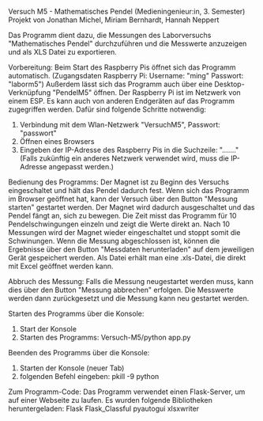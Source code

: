 Versuch M5 - Mathematisches Pendel (Medieningenieur:in, 3. Semester)
Projekt von Jonathan Michel, Miriam Bernhardt, Hannah Neppert

Das Programm dient dazu, die Messungen des Laborversuchs "Mathematisches Pendel" durchzuführen und die Messwerte anzuzeigen und als XLS Datei zu exportieren.

Vorbereitung:
Beim Start des Raspberry Pis öffnet sich das Programm automatisch. (Zugangsdaten Raspberry Pi: Username: "ming" Passwort: "laborm5")
Außerdem lässt sich das Programm auch über eine Desktop-Verknüpfung "PendelM5" öffnen.
Der Raspberry Pi ist im Netzwerk von einem ESP.
Es kann auch von anderen Endgeräten auf das Programm zugegriffen werden. Dafür sind folgende Schritte notwendig:
1. Verbindung mit dem Wlan-Netzwerk "VersuchM5", Passwort: "passwort"
2. Öffnen eines Browsers
3. Eingeben der IP-Adresse des Raspberry Pis in die Suchzeile: "......." (Falls zukünftig ein anderes Netzwerk verwendet wird, muss die IP-Adresse angepasst werden.)


Bedienung des Programms:
Der Magnet ist zu Beginn des Versuchs eingeschaltet und hält das Pendel dadurch fest.
Wenn sich das Programm im Browser geöffnet hat, kann der Versuch über den Button "Messung starten" gestartet werden.
Der Magnet wird dadurch ausgeschaltet und das Pendel fängt an, sich zu bewegen. 
Die Zeit misst das Programm für 10 Pendelschwingungen einzeln und zeigt die Werte direkt an.
Nach 10 Messungen wird der Magnet wieder eingeschaltet und stoppt somit die Schwinungen.
Wenn die Messung abgeschlossen ist, können die Ergebnisse über den Button "Messdaten herunterladen" auf dem jeweiligen Gerät gespeichert werden.
Als Datei erhält man eine .xls-Datei, die direkt mit Excel geöffnet werden kann.

Abbruch des Messung:
Falls die Messung neugestartet werden muss, kann dies über den Button "Messung abbrechen" erfolgen. Die Messwerte werden dann zurückgesetzt und die Messung kann neu gestartet werden.

Starten des Programms über die Konsole:
1. Start der Konsole
2. Starten des Programms: Versuch-M5/python app.py

Beenden des Programms über die Konsole:
1. Starten der Konsole (neuer Tab)
2. folgenden Befehl eingeben: pkill -9 python






Zum Programm-Code:
Das Programm verwendet einen Flask-Server, um auf einer Webseite zu laufen.
Es wurden folgende Bibliotheken heruntergeladen:
Flask
Flask_Classful
pyautogui
xlsxwriter





